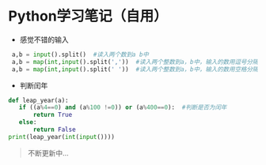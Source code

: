 Python学习笔记（自用）
=======
* 感觉不错的输入
```python
 a,b = input().split()  #读入两个数到a b中
 a,b = map(int,input().split(','))  #读入两个整数到a，b中，输入的数用逗号分隔
 a,b = map(int,input().split(' '))  #读入两个整数到a，b中，输入的数用空格分隔
 ```
 * 判断闰年
 ```python
 def leap_year(a):
    if ((a%4==0) and (a%100 !=0)) or (a%400==0):  #判断是否为闰年
        return True
    else:
        return False
print(leap_year(int(input())))
```
 >不断更新中...
